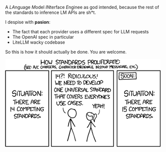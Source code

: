 A *LA*nguage *M*odel *IN*terface *E*nginee as god intended, because the rest of the standards to inference LM APIs are sh*t.

I despise with **pasion**:
- The fact that each provider uses a different spec for LLM requests
- The OpenAI spec in particular
- LiteLLM wacky codebase

So this is how it should actually be done. You are welcome.

![Standards](assets/standards.png)
